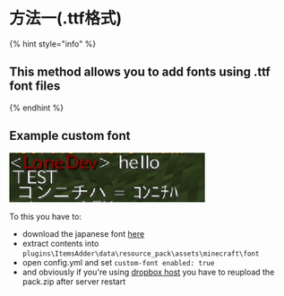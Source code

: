 # 方法一\(.ttf格式\)

{% hint style="info" %}
## This method allows you to add fonts using .ttf font files
{% endhint %}

## Example custom font

![](../../../../../.gitbook/assets/immagine%20%285%29.png)

To this you have to:

* download the japanese font [here](http://matteodev.it/spigot/itemsadder/res/v2/font.zip)
* extract contents into `plugins\ItemsAdder\data\resource_pack\assets\minecraft\font`
* open config.yml and set `custom-font enabled: true`
* and obviously if you're using [dropbox host](../../../../resourcepack-hosting/resourcepack-on-dropbox.md) you have to reupload the pack.zip after server restart

